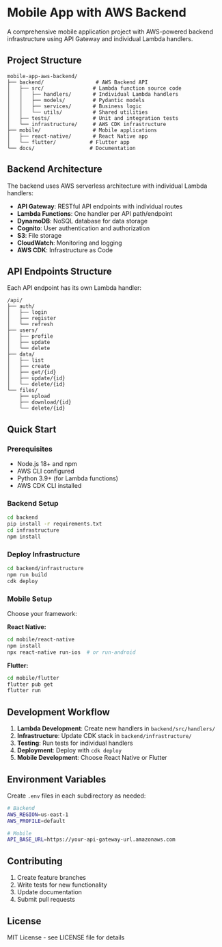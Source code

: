 # Mobile App with AWS Backend

A comprehensive mobile application project with AWS-powered backend infrastructure using API Gateway and individual Lambda handlers.

## Project Structure

```
mobile-app-aws-backend/
├── backend/                 # AWS Backend API
│   ├── src/                # Lambda function source code
│   │   ├── handlers/       # Individual Lambda handlers
│   │   ├── models/         # Pydantic models
│   │   ├── services/       # Business logic
│   │   └── utils/          # Shared utilities
│   ├── tests/              # Unit and integration tests
│   └── infrastructure/     # AWS CDK infrastructure
├── mobile/                 # Mobile applications
│   ├── react-native/       # React Native app
│   └── flutter/           # Flutter app
└── docs/                  # Documentation
```

## Backend Architecture

The backend uses AWS serverless architecture with individual Lambda handlers:

- **API Gateway**: RESTful API endpoints with individual routes
- **Lambda Functions**: One handler per API path/endpoint
- **DynamoDB**: NoSQL database for data storage
- **Cognito**: User authentication and authorization
- **S3**: File storage
- **CloudWatch**: Monitoring and logging
- **AWS CDK**: Infrastructure as Code

## API Endpoints Structure

Each API endpoint has its own Lambda handler:

```
/api/
├── auth/
│   ├── login
│   ├── register
│   └── refresh
├── users/
│   ├── profile
│   ├── update
│   └── delete
├── data/
│   ├── list
│   ├── create
│   ├── get/{id}
│   ├── update/{id}
│   └── delete/{id}
└── files/
    ├── upload
    ├── download/{id}
    └── delete/{id}
```

## Quick Start

### Prerequisites
- Node.js 18+ and npm
- AWS CLI configured
- Python 3.9+ (for Lambda functions)
- AWS CDK CLI installed

### Backend Setup
```bash
cd backend
pip install -r requirements.txt
cd infrastructure
npm install
```

### Deploy Infrastructure
```bash
cd backend/infrastructure
npm run build
cdk deploy
```

### Mobile Setup
Choose your framework:

**React Native:**
```bash
cd mobile/react-native
npm install
npx react-native run-ios  # or run-android
```

**Flutter:**
```bash
cd mobile/flutter
flutter pub get
flutter run
```

## Development Workflow

1. **Lambda Development**: Create new handlers in `backend/src/handlers/`
2. **Infrastructure**: Update CDK stack in `backend/infrastructure/`
3. **Testing**: Run tests for individual handlers
4. **Deployment**: Deploy with `cdk deploy`
5. **Mobile Development**: Choose React Native or Flutter

## Environment Variables

Create `.env` files in each subdirectory as needed:

```bash
# Backend
AWS_REGION=us-east-1
AWS_PROFILE=default

# Mobile
API_BASE_URL=https://your-api-gateway-url.amazonaws.com
```

## Contributing

1. Create feature branches
2. Write tests for new functionality
3. Update documentation
4. Submit pull requests

## License

MIT License - see LICENSE file for details

